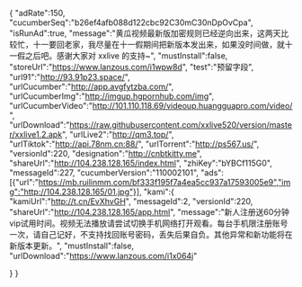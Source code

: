 {
"adRate":150,
"cucumberSeq":"b26ef4afb088d122cbc92C30mC30nDpOvCpa",
"isRunAd":true,
"message":"黄瓜视频最新版加密规则已经逆向出来，这两天比较忙，十一要回老家，我尽量在十一假期间把新版本发出来，如果没时间做，就十一假之后吧。感谢大家对 xxlive 的支持~",
"mustInstall":false,
"storeUrl":"https://www.lanzous.com/i1wpw8d",
"test":"预留字段",
"url91":"http://93.91p23.space/",
"urlCucumber":"http://app.avgfytzba.com/",
"urlCucumberImg":"http://imgup.hgpornhub.com/img",
"urlCucumberVideo":"http://101.110.118.69/videoup.huangguapro.com/video/",
"urlDownload":"https://raw.githubusercontent.com/xxlive520/version/master/xxlive1.2.apk",
"urlLive2":"http://qm3.top/",
"urlTiktok":"http://api.78nm.cn:88/",
"urlTorrent":"http://ps567.us/",
"versionId":220,
"designation":"http://cnbtkitty.me",
"shareUrl":"http://104.238.128.165/index.html",
"zhiKey":"bYBCf115G0",
"messageId":227,
"cucumberVersion":"110002101",
"ads":[{"url":"https://mb.ruilinmm.com/bf333f195f7a4ea5cc937a17593005e9","img":"http://104.238.128.165/01.jpg"}],
"kami":{
"kamiUrl":"http://t.cn/EvXhvGH",
"messageId":2,
"versionId":220,
"shareUrl":"http://104.238.128.165/app.html",
"message":"新人注册送60分钟vip试用时间。视频无法播放请尝试切换手机网络打开观看。每台手机限注册账号一次，请自己记好，不支持找回账号密码，丢失后果自负。其他异常和新功能将在新版本更新。",
"mustInstall":false,
"urlDownload":"https://www.lanzous.com/i1x064j"

}
}
